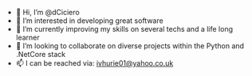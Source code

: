 - 👋 Hi, I’m @dCiciero
- 👀 I’m interested in developing great software
- 🌱 I’m currently improving my skills on several techs and a life long learner
- 💞️ I’m looking to collaborate on diverse projects within the Python and .NetCore stack
- 📫 I can be reached via: ivhurie01@yahoo.co.uk

<!---
dCiciero/dCiciero is a ✨ special ✨ repository because its `README.md` (this file) appears on your GitHub profile.
You can click the Preview link to take a look at your changes.
--->
